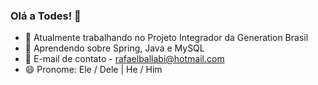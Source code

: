 ### Olá a Todes! 👋
- 🔭 Atualmente trabalhando no Projeto Integrador da Generation Brasil
- 🌱 Aprendendo sobre Spring, Java e MySQL
- 💬 E-mail de contato - rafaelballabi@hotmail.com
- 😄 Pronome: Ele / Dele | He / Him
